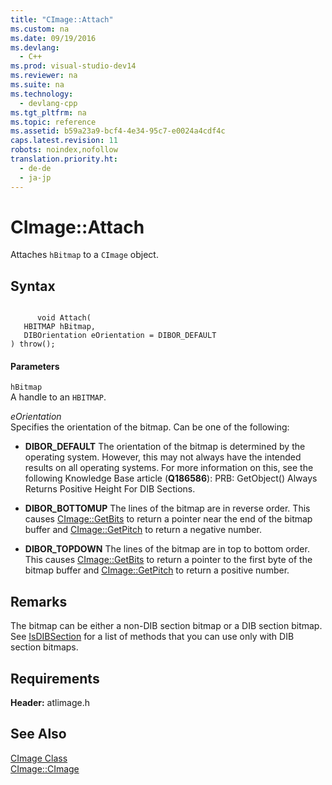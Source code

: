 ```yaml
---
title: "CImage::Attach"
ms.custom: na
ms.date: 09/19/2016
ms.devlang: 
  - C++
ms.prod: visual-studio-dev14
ms.reviewer: na
ms.suite: na
ms.technology: 
  - devlang-cpp
ms.tgt_pltfrm: na
ms.topic: reference
ms.assetid: b59a23a9-bcf4-4e34-95c7-e0024a4cdf4c
caps.latest.revision: 11
robots: noindex,nofollow
translation.priority.ht: 
  - de-de
  - ja-jp
---
```

# CImage::Attach
Attaches `hBitmap` to a `CImage` object.  
  
## Syntax  
  
```  
  
      void Attach(  
   HBITMAP hBitmap,   
   DIBOrientation eOrientation = DIBOR_DEFAULT  
) throw();  
```  
  
#### Parameters  
 `hBitmap`  
 A handle to an `HBITMAP`.  
  
 *eOrientation*  
 Specifies the orientation of the bitmap. Can be one of the following:  
  
-   **DIBOR_DEFAULT** The orientation of the bitmap is determined by the operating system. However, this may not always have the intended results on all operating systems. For more information on this, see the following Knowledge Base article (**Q186586**): PRB: GetObject() Always Returns Positive Height For DIB Sections.  
  
-   **DIBOR_BOTTOMUP** The lines of the bitmap are in reverse order. This causes [CImage::GetBits](../vs140/CImage--GetBits.md) to return a pointer near the end of the bitmap buffer and [CImage::GetPitch](../vs140/CImage--GetPitch.md) to return a negative number.  
  
-   **DIBOR_TOPDOWN**  The lines of the bitmap are in top to bottom order. This causes [CImage::GetBits](../vs140/CImage--GetBits.md) to return a pointer to the first byte of the bitmap buffer and [CImage::GetPitch](../vs140/CImage--GetPitch.md) to return a positive number.  
  
## Remarks  
 The bitmap can be either a non-DIB section bitmap or a DIB section bitmap. See [IsDIBSection](../vs140/CImage--IsDIBSection.md) for a list of methods that you can use only with DIB section bitmaps.  
  
## Requirements  
 **Header:** atlimage.h  
  
## See Also  
 [CImage Class](../vs140/CImage-Class.md)   
 [CImage::CImage](../vs140/CImage--CImage.md)